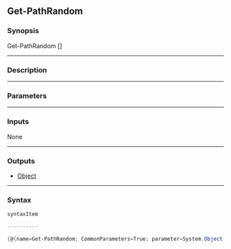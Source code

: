 Get-PathRandom
--------------

### Synopsis

Get-PathRandom [<CommonParameters>]

---

### Description

---

### Parameters

---

### Inputs
None

---

### Outputs
* [Object](https://learn.microsoft.com/en-us/dotnet/api/System.Object)

---

### Syntax
```PowerShell
syntaxItem
```
```PowerShell
----------
```
```PowerShell
{@{name=Get-PathRandom; CommonParameters=True; parameter=System.Object[]}}
```
